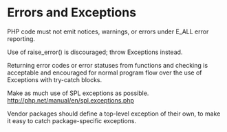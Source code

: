 Errors and Exceptions
=====================

PHP code must not emit notices, warnings, or errors under E_ALL error reporting.

Use of raise_error() is discouraged; throw Exceptions instead.

Returning error codes or error statuses from functions and checking is acceptable and encouraged for normal program flow over the use of Exceptions with try-catch blocks.

Make as much use of SPL exceptions as possible. <http://php.net/manual/en/spl.exceptions.php>

Vendor packages should define a top-level exception of their own, to make it easy to catch package-specific exceptions.
